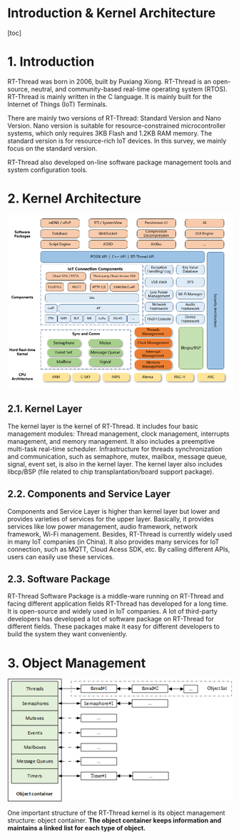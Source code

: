 # Introduction & Kernel Architecture

[toc]

# 1. Introduction

RT-Thread was born in 2006, built by Puxiang Xiong. RT-Thread is an open-source, neutral, and community-based real-time operating system (RTOS). RT-Thread is mainly written in the C language. It is mainly built for the Internet of Things (IoT) Terminals.

There are mainly two versions of RT-Thread: Standard Version and Nano Version. Nano version is suitable for resource-constrained microcontroller systems, which only requires 3KB Flash and 1.2KB RAM memory. The standard version is for resource-rich IoT devices. In this survey, we mainly focus on the standard version.

RT-Thread also developed on-line software package management tools and system configuration tools.


# 2. Kernel Architecture

![architecture.png](assets/architecture-20210319223624-4362rjr.png)

## 2.1. Kernel Layer

The kernel layer is the kernel of RT-Thread. It includes four basic management modules: Thread management, clock management, interrupts management, and memory management. It also includes a preemptive multi-task real-time scheduler. Infrastructure for threads synchronization and communication, such as semaphore, mutex, mailbox, message queue, signal, event set, is also in the kernel layer. The kernel layer also includes libcp/BSP (file related to chip transplantation/board support package).

## 2.2. Components and Service Layer

Components and Service Layer is higher than kernel layer but lower and provides varieties of services for the upper layer. Basically, it provides services like low power management, audio framework, network framework, Wi-Fi management. Besides, RT-Thread is currently widely used in many IoT companies (in China). It also provides many services for IoT connection, such as MQTT, Cloud Acess SDK, etc. By calling different APIs, users can easily use these services.

## 2.3. Software Package

RT-Thread Software Package is a middle-ware running on RT-Thread and facing different application fields RT-Thread has developed for a long time. It is open-source and widely used in IoT companies. A lot of third-party developers has developed a lot of software package on RT-Thread for different fields. These packages make it easy for different developers to build the system they want conveniently.


# 3. Object Management

![03kernel_object.png](assets/03kernel_object-20210319223659-6jo2iir.png)

One important structure of the RT-Thread kernel is its object management structure: object container. **The object container keeps information and maintains a linked list for each type of object.**